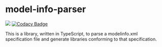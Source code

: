 # model-info-parser

![](https://github.com/MeasureAuthoringTool/model-info-parser/workflows/.github/workflows/unit_test_coverage.yml/badge.svg)
[![Codacy Badge](https://api.codacy.com/project/badge/Grade/210619a4980140ddb3ff6f0b021e17f7)](https://app.codacy.com/gh/MeasureAuthoringTool/model-info-parser?utm_source=github.com&utm_medium=referral&utm_content=MeasureAuthoringTool/model-info-parser&utm_campaign=Badge_Grade_Settings)

This is a library, written in TypeScript, to parse a modelinfo.xml specification file and generate libraries conforming to that specification. 
